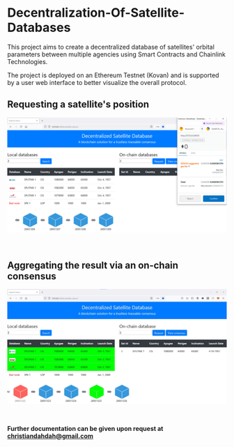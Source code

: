 # Decentralization-Of-Satellite-Databases
This project aims to create a decentralized database of satellites' orbital parameters between multiple agencies using Smart Contracts and Chainlink Technologies.

The project is deployed on an Ethereum Testnet (Kovan) and is supported by a user web interface to better visualize the overall protocol.

## Requesting a satellite's position
![Sending request](./web_interface/Request.PNG?raw=true "Requesting a satellite's position")

<br>

## Aggregating the result via an on-chain consensus
![Aggregation triggered](./web_interface/Consensus.jpg?raw=true "Aggregating the result via an on-chain consensus")

<br>

**Further documentation can be given upon request at christiandahdah@gmail.com**
